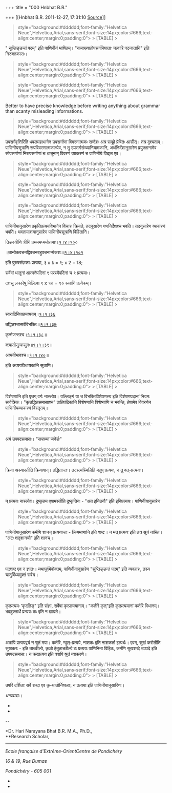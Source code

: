 +++
title = "000 Hnbhat B.R."

+++
[[Hnbhat B.R.	2011-12-27, 17:31:10 [Source](https://groups.google.com/g/samskrita/c/Ezmjyc0yvyQ)]]



>  style="background:#dddddd;font-family:&quot;Helvetica Neue&quot;,Helvetica,Arial,sans-serif;font-size:14px;color:#666;text-align:center;margin:0;padding:0"> >
> [TABLE] >
> 

  

" सुप्तिङ्ङन्तं पदम्" इति पाणिनीयं भाषितम्। "नामाख्यातोपसर्गनिपाताः चत्वारि पदजातानि" इति निरुक्तकाराः।



>  style="background:#dddddd;font-family:&quot;Helvetica Neue&quot;,Helvetica,Arial,sans-serif;font-size:14px;color:#666;text-align:center;margin:0;padding:0"> >
> [TABLE] >
> 

  



>  style="background:#dddddd;font-family:&quot;Helvetica Neue&quot;,Helvetica,Arial,sans-serif;font-size:14px;color:#666;text-align:center;margin:0;padding:0"> >
> [TABLE] >
> 

  

Better to have precise knowledge before writing anything about grammar than scanty misleading informations.

>  style="background:#dddddd;font-family:&quot;Helvetica Neue&quot;,Helvetica,Arial,sans-serif;font-size:14px;color:#666;text-align:center;margin:0;padding:0"> >
> [TABLE] >
> 

  

उपसर्गवृत्तिरिति धवलमहाभागेन उपसर्गाणां विवरणात्मकः सन्देशः अत्र समूहे प्रेषितः आसीत्। तत्र दृश्यताम्। पाणिनीयसूत्राणि रूपविवरणात्मकान्येव, न तु उपसर्गसंख्यानियामकानि, अर्थनिर्देशानुसारेण प्रयुक्तानामेव सोपसर्गाणां निरुपसर्गाणां च धातूनाम् विवरणं व्याकरणं च पाणिनीये विद्यत एव।



>  style="background:#dddddd;font-family:&quot;Helvetica Neue&quot;,Helvetica,Arial,sans-serif;font-size:14px;color:#666;text-align:center;margin:0;padding:0"> >
> [TABLE] >
> 



>  style="background:#dddddd;font-family:&quot;Helvetica Neue&quot;,Helvetica,Arial,sans-serif;font-size:14px;color:#666;text-align:center;margin:0;padding:0"> >
> [TABLE] >
> 

  



>  style="background:#dddddd;font-family:&quot;Helvetica Neue&quot;,Helvetica,Arial,sans-serif;font-size:14px;color:#666;text-align:center;margin:0;padding:0"> >
> [TABLE] >
> 

पाणिनीयानुसारेण प्रकृतिप्रत्ययविभागेन विचारः क्रियते, तदनुसारेण गणनिर्देशश्च भवति। तदनुसारेण व्याकरणं भवति। भवतामाशयानुसारेण पाणिनीयसूत्राणि विहितानि।

  

तिङस्त्रीणि त्रीणि प्रथममध्यमोत्तमाः।[१।४।१०](http://sanskritdocuments.org/learning_tools/sarvanisutrani/GoToSutram/1.4.101)०

॥तान्येकवचनद्विवचनबहुवचनान्येकशः॥[१।४।१०१](http://sanskritdocuments.org/learning_tools/sarvanisutrani/GoToSutram/1.4.101)

  

इति पुरुषसंज्ञकाः प्रत्यया, ३ x ३ = ९; x 2 = 18;

  

सर्वेषां धातूनां आत्मनेपदिनां ९ परस्मैपदिनां च ९ प्रत्ययाः।

दशसु लकारेषु मिलित्वा ९ x १० = ९० रूपाणि प्रत्येकम्।

  

  



>  style="background:#dddddd;font-family:&quot;Helvetica Neue&quot;,Helvetica,Arial,sans-serif;font-size:14px;color:#666;text-align:center;margin:0;padding:0"> >
> [TABLE] >
> 

  

स्वरादिनिपातमव्ययम्।[१।१।३६](http://sanskritdocuments.org/learning_tools/sarvanisutrani/1.1.36.htm)

तद्धितश्चासर्वविभक्तिः॥[१।१।३७](http://sanskritdocuments.org/learning_tools/sarvanisutrani/GoToSutram/1.1.37)

कृन्मेजन्तश्च।[१।१।३८](http://sanskritdocuments.org/learning_tools/sarvanisutrani/GoToSutram/1.1.38)॥

क्त्वातोसुन्कसुनः॥[१।१।३९](http://sanskritdocuments.org/learning_tools/sarvanisutrani/GoToSutram/1.1.39)॥

अव्ययीभावश्च॥[१।१।४०](http://sanskritdocuments.org/learning_tools/sarvanisutrani/GoToSutram/1.1.40)॥

  

इति अव्ययविधायकानि सूत्राणि।

  

  



>  style="background:#dddddd;font-family:&quot;Helvetica Neue&quot;,Helvetica,Arial,sans-serif;font-size:14px;color:#666;text-align:center;margin:0;padding:0"> >
> [TABLE] >
> 

  

विशेषणानि इति पृथग् वर्गः नास्त्येव। यल्लिङ्गं या च विभक्तिर्विशेषणस्य इति विशेषणपदानां नियमः सार्वत्रिकः। "कृत्तद्धितसमासाश्च" प्रातिपदिकानि विशेषणानि विशेष्याणि च भवन्ति, तेषामेव विवरणेन पाणिनीयव्याकरणं विस्तृतम्।

>  style="background:#dddddd;font-family:&quot;Helvetica Neue&quot;,Helvetica,Arial,sans-serif;font-size:14px;color:#666;text-align:center;margin:0;padding:0"> >
> [TABLE] >
> 

अयं उपपदसमासः। "सप्तम्यां जनेर्डः"



>  style="background:#dddddd;font-family:&quot;Helvetica Neue&quot;,Helvetica,Arial,sans-serif;font-size:14px;color:#666;text-align:center;margin:0;padding:0"> >
> [TABLE] >
> 

क्रिया अस्यास्तीति क्रियावान्। तद्धितान्तः। तदस्त्यस्मिन्निति मतुप् प्रत्ययः, न तु वत्-प्रत्ययः।



>  style="background:#dddddd;font-family:&quot;Helvetica Neue&quot;,Helvetica,Arial,sans-serif;font-size:14px;color:#666;text-align:center;margin:0;padding:0"> >
> [TABLE] >
> 

न् प्रत्ययः नास्त्येव। दुष्कृतम एषामस्तीति दुष्कृतिनः - "अत इनिठनौ" इति इनिप्रत्ययः। पाणिनीयानुसारेण



>  style="background:#dddddd;font-family:&quot;Helvetica Neue&quot;,Helvetica,Arial,sans-serif;font-size:14px;color:#666;text-align:center;margin:0;padding:0"> >
> [TABLE] >
> 

पाणिनीयानुसारेण कर्मणि शानच् प्रत्ययान्तः - क्रियमाणानि इति शब्दः। न मत् प्रत्ययः इति तत्र सूत्रं नास्ति। "लटः शतृशानचौ" इति शानच्।



>  style="background:#dddddd;font-family:&quot;Helvetica Neue&quot;,Helvetica,Arial,sans-serif;font-size:14px;color:#666;text-align:center;margin:0;padding:0"> >
> [TABLE] >
> 

  

पदशब्द एव न ज्ञातः। यथापूर्वमेवोक्तम्, पाणिनीयानुसारेण "सुप्तिङ्ङन्तं पदम्" इति व्यवहारः, तस्य चातुर्विध्यमुक्तं सर्वत्र।



>  style="background:#dddddd;font-family:&quot;Helvetica Neue&quot;,Helvetica,Arial,sans-serif;font-size:14px;color:#666;text-align:center;margin:0;padding:0"> >
> [TABLE] >
> 

कृत्प्रत्ययः ’कृदतिङ्" इति संज्ञा, सर्वेषां कृत्प्रत्ययानाम्। "कर्तरि कृत्"इति कृत्प्रत्ययानां कर्तरि विधानम्। भवदुक्तार्थे प्रत्ययः कः इति न ज्ञायते।

>  style="background:#dddddd;font-family:&quot;Helvetica Neue&quot;,Helvetica,Arial,sans-serif;font-size:14px;color:#666;text-align:center;margin:0;padding:0"> >
> [TABLE] >
> 

अत्रापि प्रत्ययद्वयं न श्रुतं मया। कर्तरि, ण्वुल्-प्रत्यये, नाशकः इति नाशकर्ता इत्यर्थः। एवम्, सुखं करोतीति सुखकरः - इति ताच्छील्ये, कृञो हेतुताच्छील्ये टः प्रत्ययः पाणिनिना विहितः, कर्मणि सुखशब्दे उपपदे इति उपपदसमासः। न करप्रत्यय इति क्वापि श्रुतं व्याकरणे।



>  style="background:#dddddd;font-family:&quot;Helvetica Neue&quot;,Helvetica,Arial,sans-serif;font-size:14px;color:#666;text-align:center;margin:0;padding:0"> >
> [TABLE] >
> 



उपरि दर्शिताः सर्वे शब्दा एव कृ-धातोर्निष्पन्नाः, न प्रत्यया इति पाणिनीयानुसारिणः।

  

*धन्यवादाः।*

*  
*

*--*

*Dr. Hari Narayana Bhat B.R. M.A., Ph.D.,  
**Research Scholar,  
***

*Ecole française d'Extrême-OrientCentre de Pondichéry*

*16 & 19, Rue Dumas*

*Pondichéry - 605 001*

*  
*

  

